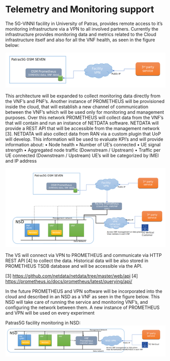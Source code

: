 <!-- TITLE: Telemetry Monitoring -->
<!-- SUBTITLE: A quick summary of Telemetry Monitoring -->

# Telemetry and Monitoring support

The 5G-VINNI facility in University of Patras, provides remote access to it’s monitoring infrastructure via a VPN to all involved partners. Currently the infrastructure provides monitoring data and metrics related to the Cloud infrastructure itself and also for all the VNF health, as seen in the figure below:

![Img 1](/uploads/telemetry-monitoring/img-1.png "Img 1")

This architecture will be expanded to collect monitoring data directly from the VNF’s and PNF’s. Another instance of PROMETHEUS will be provisioned inside the cloud, that will establish a new channel of communication between the VNF’s which will be used only for monitoring and management purposes. Over this network PROMETHEUS will collect data from the VNF’s that will contain and run an instance of NETDATA software. NETDATA will provide a REST API that will be accessible from the management network [3]. NETDATA will also collect data from RAN via a custom plugin that UoP will develop. This information will be used to evaluate KPI’s and will provide information about:
•	Node health
•	Number of UE’s connected
•	UE signal strength
•	Aggregated node traffic (Downstream / Upstream)
•	Traffic per UE connected (Downstream / Upstream)
UE’s will be categorized by IMEI and IP address


![Img 2](/uploads/telemetry-monitoring/img-2.png "Img 2")

The VS will connect via VPN to PROMETHEUS and communicate via HTTP REST API [4] to collect the data. Historical data will be also stored in PROMETHEUS TSDB database and will be accessible via the API.





[3] https://github.com/netdata/netdata/tree/master/web/api
[4] https://prometheus.io/docs/prometheus/latest/querying/api/




In the future PROMETHEUS and VPN software will be incorporated into the cloud and described in an NSD as a VNF as seen in the figure below. This NSD will take care of running the service and monitoring VNF’s, and configuring the network between them. A new instance of PROMETHEUS and VPN will be used on every experiment 

Patras5G facility monitoring  in NSD:
![Img 3](/uploads/telemetry-monitoring/img-3.png "Img 3")